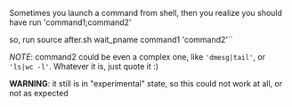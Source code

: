 Sometimes you launch a command from shell, then you realize you should have run 'command1;command2'

so, run
    source after.sh
    wait_pname command1 'command2'``

*NOTE*: command2 could be even a complex one, like `'dmesg|tail'`, or `'ls|wc -l'`. Whatever it is, just quote it :)

**WARNING**: it still is in "experimental" state, so this could not work at all, or not as expected
